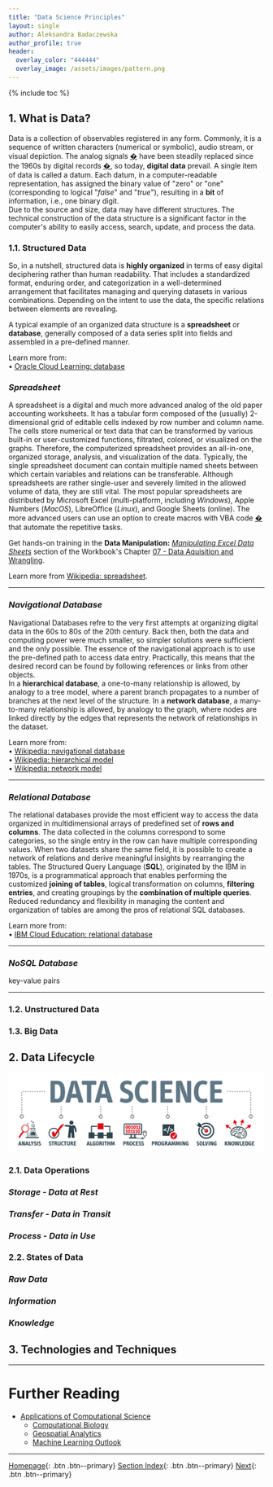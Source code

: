 ```yaml
---
title: "Data Science Principles"
layout: single
author: Aleksandra Badaczewska
author_profile: true
header:
  overlay_color: "444444"
  overlay_image: /assets/images/pattern.png
---
```


{% include toc %}


## 1. What is Data?

Data is a collection of observables registered in any form. Commonly, it is a sequence of written characters (numerical or symbolic), audio stream, or visual depiction. The analog signals [�](a "Analog signal is a continous signal representing the changes in a physical variable, such as sound, light, temperature, position, pressure, etc.") have been steadily replaced since the 1960s by digital records [�](a "Digital signal represents a quantized values transmitted as an electrical or optical signal reduced into two discrete bands: 0 - false and 1 - true."), so today, **digital data** prevail. A single item of data is called a datum. Each datum, in a computer-readable representation, has assigned the binary value of "zero" or "one" (corresponding to logical "*false*" and "*true*"), resulting in a **bit** of information, i.e., one binary digit. <br>
Due to the source and size, data may have different structures. The technical construction of the data structure is a significant factor in the computer's ability to easily access, search, update, and process the data.


### 1.1. Structured Data

So, in a nutshell, structured data is **highly organized** in terms of easy digital deciphering rather than human readability. That includes a standardized format, enduring order, and categorization in a well-determined arrangement that facilitates managing and querying datasets in various combinations. Depending on the intent to use the data, the specific relations between elements are revealing.

A typical example of an organized data structure is a **spreadsheet** or **database**, generally composed of a data series split into fields and assembled in a pre-defined manner.

Learn more from:<br>
• [Oracle Cloud Learning: database](https://www.oracle.com/database/what-is-database/#relational)<br>

### *Spreadsheet*

A spreadsheet is a digital and much more advanced analog of the old paper accounting worksheets. It has a tabular form composed of the (usually) 2-dimensional grid of editable cells indexed by row number and column name. The cells store numerical or text data that can be transformed by various built-in or user-customized functions, filtrated, colored, or visualized on the graphs. Therefore, the computerized spreadsheet provides an all-in-one, organized storage, analysis, and visualization of the data. Typically, the single spreadsheet document can contain multiple named sheets between which certain variables and relations can be transferable. Although spreadsheets are rather single-user and severely limited in the allowed volume of data, they are still vital. The most popular spreadsheets are distributed by Microsoft Excel (multi-platform, including *Windows*), Apple Numbers (*MacOS*), LibreOffice (*Linux*), and Google Sheets (online). The more advanced users can use an option to create macros with VBA code [�](a "Virtual Basic for Applications") that automate the repetitive tasks.


Get hands-on training in the **Data Manipulation:** [*Manipulating Excel Data Sheets*](../07-DataParsing/02A-0-manipulate-excel-sheets) section of the Workbook's Chapter [07 - Data Aquisition and Wrangling](../07-DataParsing/00-DataParsing-LandingPage).

Learn more from [Wikipedia: spreadsheet](https://en.wikipedia.org/wiki/Spreadsheet).

---

### *Navigational Database*

Navigational Databases refre to the very first attempts at organizing digital data in the 60s to 80s of the 20th century. Back then, both the data and computing power were much smaller, so simpler solutions were sufficient and the only possible. The essence of the navigational approach is to use the pre-defined path to access data entry. Practically, this means that the desired record can be found by following references or links from other objects. <br>
In a **hierarchical database**, a one-to-many relationship is allowed, by analogy to a tree model, where a parent branch propagates to a number of branches at the next level of the structure.
In a **network database**, a many-to-many relationship is allowed, by analogy to the graph, where nodes are linked directly by the edges that represents the network of relationships in the dataset.


<!--
- inflexible
- records are processed iterativly, one at a time
- application code needs to change whenever the data structure changes
-->

Learn more from:<br>
• [Wikipedia: navigational database](https://en.wikipedia.org/wiki/Spreadsheet)<br>
• [Wikipedia: hierarchical model](https://en.wikipedia.org/wiki/Spreadsheet)<br>
• [Wikipedia: network model](https://en.wikipedia.org/wiki/Network_model)<br>

---

### *Relational Database*
The relational databases provide the most efficient way to access the data organized in multidimensional arrays of predefined set of **rows and columns**. The data collected in the columns correspond to some categories, so the single entry in the row can have multiple corresponding values. When two datasets share the same field, it is possible to create a network of relations and derive meaningful insights by rearranging the tables. The Structured Query Language (**SQL**), originated by the IBM in 1970s, is a programmatical approach that enables performing the customized **joining of tables**, logical transformation on columns, **filtering entries**, and creating groupings by the **combination of multiple queries**. Reduced redundancy and flexibility in managing the content and organization of tables are among the pros of relational SQL databases.

Learn more from:<br>
• [IBM Cloud Education: relational database](https://www.ibm.com/cloud/learn/relational-databases)<br>

---

### *NoSQL Database*

key-value pairs

---

### 1.2. Unstructured Data



### 1.3. Big Data



## 2. Data Lifecycle

![Data Science](../assets/images/About_data_science.jpeg)

### 2.1. Data Operations

### *Storage - Data at Rest*

### *Transfer - Data in Transit*

### *Process - Data in Use*


### 2.2. States of Data

### *Raw Data*



### *Information*

<!--
- data requires interpretation to become information
- data are sometimes said to be transformed into information when they are viewed in context or in post-analysis.
-->

### *Knowledge*



## 3. Technologies and Techniques




___
# Further Reading
* [Applications of Computational Science](02-computational-science-applications)
  * [Computational Biology](02A-computational-biology)
  * [Geospatial Analytics](02B-geospatial-analytics)
  * [Machine Learning Outlook](02C-machine-learning)

___

[Homepage](../index.md){: .btn  .btn--primary}
[Section Index](00-IntroToDataScience-LandingPage){: .btn  .btn--primary}
[Next](02-computational-science-applications){: .btn  .btn--primary}
